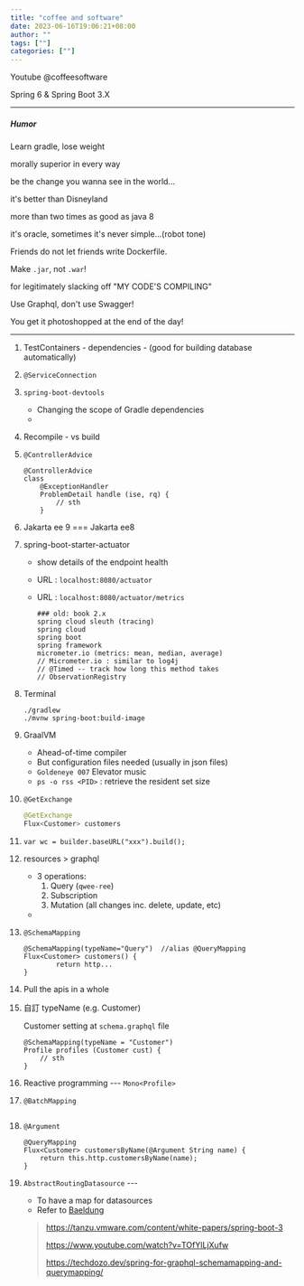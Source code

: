 ```yaml
---
title: "coffee and software"
date: 2023-06-16T19:06:21+08:00
author: ""
tags: [""]
categories: [""]
---
```


Youtube @coffeesoftware

Spring 6 & Spring Boot 3.X



---

##### Humor

Learn gradle, lose weight

morally superior in every way

be the change you wanna see in the world...

it's better than Disneyland

more than two times as good as java 8

it's oracle, sometimes it's never simple...(robot tone)

Friends do not let friends write Dockerfile.

Make `.jar`, not `.war`!

for legitimately slacking off "MY CODE'S COMPILING"

Use Graphql,  don't use Swagger!

You get it photoshopped at the end of the day!

---



1. TestContainers - dependencies - (good for building database automatically)

2. `@ServiceConnection`

3. `spring-boot-devtools`

   + Changing the scope of Gradle dependencies
   + 

4. Recompile - vs build 

5. `@ControllerAdvice`

   ```
   @ControllerAdvice
   class
       @ExceptionHandler
       ProblemDetail handle (ise, rq) {
           // sth
       }
   ```

   

6. Jakarta ee 9 === Jakarta ee8

7. spring-boot-starter-actuator

   + show details of the endpoint health

   + URL : `localhost:8080/actuator`

   + URL : `localhost:8080/actuator/metrics`

     ```
     ### old: book 2.x
     spring cloud sleuth (tracing)
     spring cloud
     spring boot
     spring framework
     micrometer.io (metrics: mean, median, average)
     // Micrometer.io : similar to log4j
     // @Timed -- track how long this method takes
     // ObservationRegistry 
     ```

8. Terminal

   ```terminal
   ./gradlew 
   ./mvnw spring-boot:build-image
   ```

   

9. GraalVM

   + Ahead-of-time compiler 
   + But configuration files needed (usually in json files)
   + `Goldeneye 007` Elevator music
   + `ps -o rss <PID>` : retrieve the resident set size

10. `@GetExchange`  

    ```java
    @GetExchange  
    Flux<Customer> customers
    ```

11. `var wc = builder.baseURL("xxx").build();`

12. resources > graphql

    + 3 operations:
      1. Query (`qwee-ree`)
      2. Subscription
      3. Mutation (all changes inc. delete, update, etc)
    + 

13. `@SchemaMapping`

    ```
    @SchemaMapping(typeName="Query")  //alias @QueryMapping
    Flux<Customer> customers() {
    		return http...
    }
    ```

    

14. Pull the apis in a whole

15. 自訂 typeName (e.g. Customer)

    Customer setting at `schema.graphql` file

    ```
    @SchemaMapping(typeName = "Customer") 
    Profile profiles (Customer cust) {
        // sth
    }
    ```

    

16. Reactive programming --- `Mono<Profile>`

17. `@BatchMapping`

    ```
    
    ```

18. `@Argument`

    ```
    @QueryMapping
    Flux<Customer> customersByName(@Argument String name) {
        return this.http.customersByName(name);
    }
    ```

19. `AbstractRoutingDatasource` --- 

    + To have a map for datasources
    + Refer to [Baeldung](https://www.baeldung.com/spring-abstract-routing-data-source)

    

    > https://tanzu.vmware.com/content/white-papers/spring-boot-3
    >
    > https://www.youtube.com/watch?v=TOfYlLjXufw
    >
    > https://techdozo.dev/spring-for-graphql-schemamapping-and-querymapping/
    >
    > 

    







































